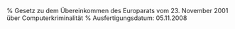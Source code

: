 % Gesetz zu dem Übereinkommen des Europarats vom 23. November 2001 über Computerkriminalität
% Ausfertigungsdatum: 05.11.2008
 